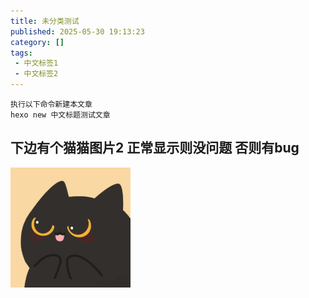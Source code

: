 ```yaml
---
title: 未分类测试
published: 2025-05-30 19:13:23
category: []
tags: 
 - 中文标签1
 - 中文标签2
---
```


```
执行以下命令新建本文章
hexo new 中文标题测试文章

```

## 下边有个猫猫图片2 正常显示则没问题 否则有bug

![web-app-manifest-192x192](2025-05-30-中文标题测试文章/web-app-manifest-192x192.png)
